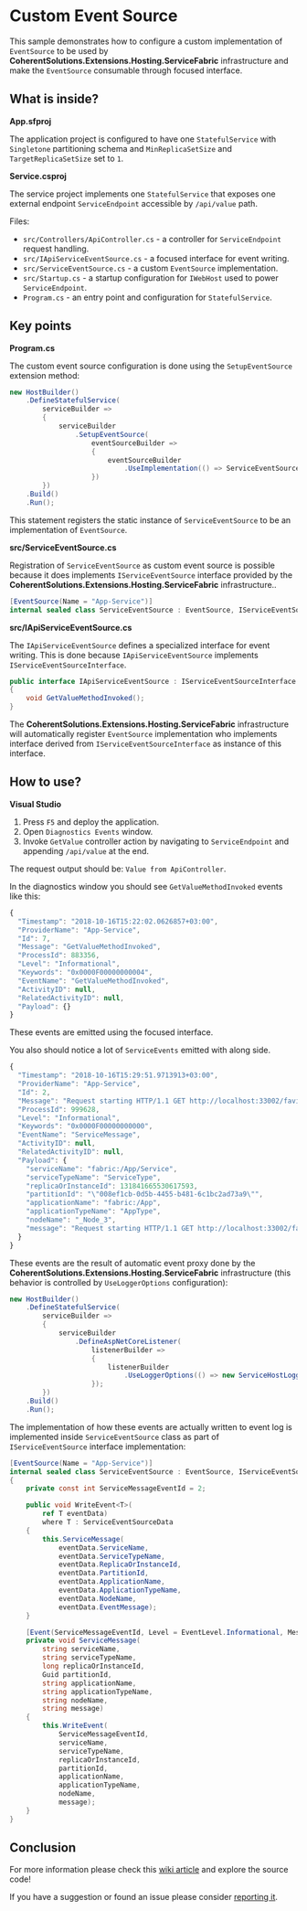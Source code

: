# Custom Event Source

This sample demonstrates how to configure a custom implementation of `EventSource` to be used by **CoherentSolutions.Extensions.Hosting.ServiceFabric** infrastructure and make the `EventSource` consumable through focused interface.

## What is inside?

**App.sfproj**

The application project is configured to have one `StatefulService` with `Singletone` partitioning schema and `MinReplicaSetSize` and `TargetReplicaSetSize` set to `1`.

**Service.csproj**

The service project implements one `StatefulService` that exposes one external endpoint `ServiceEndpoint` accessible by `/api/value` path. 

Files:
* `src/Controllers/ApiController.cs` - a controller for `ServiceEndpoint` request handling.
* `src/IApiServiceEventSource.cs` - a focused interface for event writing.
* `src/ServiceEventSource.cs` - a custom `EventSource` implementation.
* `src/Startup.cs` - a startup configuration for `IWebHost` used to power `ServiceEndpoint`.
* `Program.cs` - an entry point and configuration for `StatefulService`.

## Key points

**Program.cs**

The custom event source configuration is done using the `SetupEventSource` extension method:

``` csharp
new HostBuilder()
    .DefineStatefulService(
        serviceBuilder =>
        {
            serviceBuilder
                .SetupEventSource(
                    eventSourceBuilder =>
                    {
                        eventSourceBuilder
                            .UseImplementation(() => ServiceEventSource.Current);
                    })
        })
    .Build()
    .Run();
```

This statement registers the static instance of `ServiceEventSource` to be an implementation of `EventSource`. 

**src/ServiceEventSource.cs**

Registration of `ServiceEventSource` as custom event source is possible because it does implements `IServiceEventSource` interface provided by the **CoherentSolutions.Extensions.Hosting.ServiceFabric** infrastructure..

``` csharp
[EventSource(Name = "App-Service")]
internal sealed class ServiceEventSource : EventSource, IServiceEventSource, IApiServiceEventSource
```

**src/IApiServiceEventSource.cs**

The `IApiServiceEventSource` defines a specialized interface for event writing. This is done because `IApiServiceEventSource` implements `IServiceEventSourceInterface`. 

``` csharp
public interface IApiServiceEventSource : IServiceEventSourceInterface
{
    void GetValueMethodInvoked();
}
```

The **CoherentSolutions.Extensions.Hosting.ServiceFabric** infrastructure will automatically register `EventSource` implementation who implements interface derived from `IServiceEventSourceInterface` as instance of this interface. 

## How to use?

**Visual Studio**

1. Press `F5` and deploy the application.
2. Open `Diagnostics Events` window.
3. Invoke `GetValue` controller action by navigating to `ServiceEndpoint` and appending `/api/value` at the end.

The request output should be: `Value from ApiController`. 

In the diagnostics window you should see `GetValueMethodInvoked` events like this:

``` javascript
{
  "Timestamp": "2018-10-16T15:22:02.0626857+03:00",
  "ProviderName": "App-Service",
  "Id": 7,
  "Message": "GetValueMethodInvoked",
  "ProcessId": 883356,
  "Level": "Informational",
  "Keywords": "0x0000F00000000004",
  "EventName": "GetValueMethodInvoked",
  "ActivityID": null,
  "RelatedActivityID": null,
  "Payload": {}
}
```

These events are emitted using the focused interface. 

You also should notice a lot of `ServiceEvents` emitted with along side. 

``` javascript
{
  "Timestamp": "2018-10-16T15:29:51.9713913+03:00",
  "ProviderName": "App-Service",
  "Id": 2,
  "Message": "Request starting HTTP/1.1 GET http://localhost:33002/favicon.ico  ",
  "ProcessId": 999628,
  "Level": "Informational",
  "Keywords": "0x0000F00000000000",
  "EventName": "ServiceMessage",
  "ActivityID": null,
  "RelatedActivityID": null,
  "Payload": {
    "serviceName": "fabric:/App/Service",
    "serviceTypeName": "ServiceType",
    "replicaOrInstanceId": 131841665530617593,
    "partitionId": "\"008ef1cb-0d5b-4455-b481-6c1bc2ad73a9\"",
    "applicationName": "fabric:/App",
    "applicationTypeName": "AppType",
    "nodeName": "_Node_3",
    "message": "Request starting HTTP/1.1 GET http://localhost:33002/favicon.ico  "
  }
}
```

These events are the result of automatic event proxy done by the **CoherentSolutions.Extensions.Hosting.ServiceFabric** infrastructure (this behavior is controlled by `UseLoggerOptions` configuration):

``` csharp
new HostBuilder()
    .DefineStatefulService(
        serviceBuilder =>
        {
            serviceBuilder
                .DefineAspNetCoreListener(
                    listenerBuilder =>
                    {
                        listenerBuilder
                            .UseLoggerOptions(() => new ServiceHostLoggerOptions());
                    });
        })
    .Build()
    .Run();
```

The implementation of how these events are actually written to event log is implemented inside `ServiceEventSource` class as part of `IServiceEventSource` interface implementation:

``` csharp
[EventSource(Name = "App-Service")]
internal sealed class ServiceEventSource : EventSource, IServiceEventSource, IApiServiceEventSource
{
    private const int ServiceMessageEventId = 2;

    public void WriteEvent<T>(
        ref T eventData)
        where T : ServiceEventSourceData
    {
        this.ServiceMessage(
            eventData.ServiceName,
            eventData.ServiceTypeName,
            eventData.ReplicaOrInstanceId,
            eventData.PartitionId,
            eventData.ApplicationName,
            eventData.ApplicationTypeName,
            eventData.NodeName,
            eventData.EventMessage);
    }

    [Event(ServiceMessageEventId, Level = EventLevel.Informational, Message = "{7}")]
    private void ServiceMessage(
        string serviceName,
        string serviceTypeName,
        long replicaOrInstanceId,
        Guid partitionId,
        string applicationName,
        string applicationTypeName,
        string nodeName,
        string message)
    {
        this.WriteEvent(
            ServiceMessageEventId,
            serviceName,
            serviceTypeName,
            replicaOrInstanceId,
            partitionId,
            applicationName,
            applicationTypeName,
            nodeName,
            message);
    }
}
```

## Conclusion

For more information please check this [wiki article][1] and explore the source code! 

If you have a suggestion or found an issue please consider [reporting it][2].

[1]: https://github.com/coherentsolutionsinc/aspnetcore-service-fabric-hosting/wiki/Understanding-Logging
[2]: https://github.com/coherentsolutionsinc/aspnetcore-service-fabric-hosting/issues